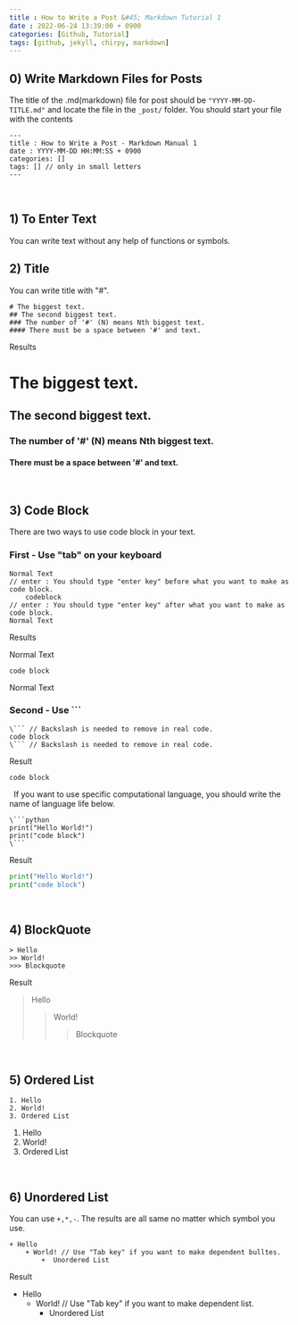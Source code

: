 ```yaml
---
title : How to Write a Post &#45; Markdown Tutorial 1
date : 2022-06-24 13:39:00 + 0900
categories: [Github, Tutorial]
tags: [github, jekyll, chirpy, markdown]
---
```


## 0) Write Markdown Files for Posts
The title of the .md(markdown) file for post should be ```"YYYY-MM-DD-TITLE.md"``` and locate the file in the ```_post/``` folder.
You should start your file with the contents
```
---
title : How to Write a Post - Markdown Manual 1
date : YYYY-MM-DD HH:MM:SS + 0900
categories: []
tags: [] // only in small letters
---
```
&nbsp;&nbsp;&nbsp;&nbsp;
## 1) To Enter Text
You can write text without any help of functions or symbols. 
&nbsp;&nbsp;&nbsp;&nbsp;
## 2) Title
You can write title with "#". 

```
# The biggest text.
## The second biggest text.
### The number of '#' (N) means Nth biggest text.
#### There must be a space between '#' and text.
```

Results 
# The biggest text.
## The second biggest text.
### The number of '#' (N) means Nth biggest text.
#### There must be a space between '#' and text.
&nbsp;&nbsp;&nbsp;&nbsp;
## 3) Code Block
There are two ways to use code block in your text.

### First - Use "tab" on your keyboard
```
Normal Text
// enter : You should type "enter key" before what you want to make as code block.
	codeblock
// enter : You should type "enter key" after what you want to make as code block.
Normal Text
```
Results &nbsp;
&nbsp;

Normal Text

	code block

Normal Text
&nbsp;&nbsp;&nbsp;&nbsp;
### Second - Use &#96;&#96;&#96;
```
\``` // Backslash is needed to remove in real code.
code block
\``` // Backslash is needed to remove in real code.
```
Result
```
code block
```
&nbsp;
If you want to use specific computational language, you should write the name of language life below.
```
\```python
print("Hello World!")
print("code block")
\```
```
Result
```python
print("Hello World!")
print("code block")
```

&nbsp;&nbsp;&nbsp;&nbsp;
## 4) BlockQuote
```
> Hello
>> World!
>>> Blockquote
```
Result
> Hello
>> World!
>>> Blockquote


&nbsp;&nbsp;&nbsp;&nbsp;
## 5) Ordered List
```
1. Hello
2. World!
3. Ordered List
```
1. Hello
2. World!
3. Ordered List


&nbsp;&nbsp;&nbsp;&nbsp;
## 6) Unordered List
You can use ```+,*,-```. The results are all same no matter which symbol you use.
```
+ Hello
	+ World! // Use "Tab key" if you want to make dependent bulltes. 
		+  Unordered List
```
Result
+ Hello
	+ World! // Use "Tab key" if you want to make dependent list. 
		+  Unordered List

